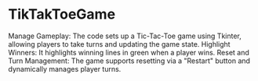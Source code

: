 # TikTakToeGame
Manage Gameplay: The code sets up a Tic-Tac-Toe game using Tkinter, allowing players to take turns and updating the game state.  Highlight Winners: It highlights winning lines in green when a player wins.  Reset and Turn Management: The game supports resetting via a "Restart" button and dynamically manages player turns.
